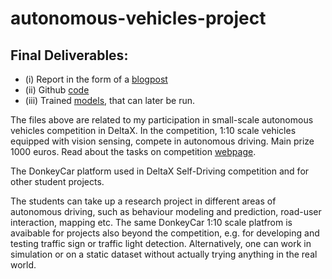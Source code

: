 # autonomous-vehicles-project

## Final Deliverables:

* (i) Report in the form of a [blogpost](https://softwareengineering.netlify.app/donkey-car/) 
* (ii) Github [code](/code)
* (iii) Trained [models](/models), that can later be run.

The files above are related to my participation in small-scale autonomous vehicles competition in DeltaX. In the competition, 1:10 scale vehicles equipped with vision sensing, compete in autonomous driving. Main prize 1000 euros.
Read about the tasks on competition [webpage](https://courses.cs.ut.ee/t/DeltaXSelfDriving/).


The DonkeyCar platform used in DeltaX Self-Driving competition and for other student projects.

The students can take up a research project in different areas of autonomous driving, such as behaviour modeling and prediction, road-user interaction, mapping etc. The same DonkeyCar 1:10 scale platfrom is avaibable for projects also beyond the competition, e.g. for developing and testing traffic sign or traffic light detection. Alternatively, one can work in simulation or on a static dataset without actually trying anything in the real world.